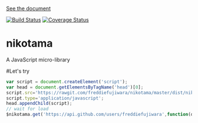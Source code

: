 [See the document](https://freddiefujiwara.github.io/nikotama/Nikotama.html)

[![Build Status](https://travis-ci.org/freddiefujiwara/nikotama.svg?branch=master)](https://travis-ci.org/freddiefujiwara/nikotama)
[![Coverage Status](https://coveralls.io/repos/github/freddiefujiwara/nikotama/badge.svg?branch=master)](https://coveralls.io/github/freddiefujiwara/nikotama?branch=master)
# nikotama
A JavaScript micro-library

#Let's try 
```javascript
var script = document.createElement('script'); 
var head = document.getElementsByTagName('head')[0];
script.src='https://rawgit.com/freddiefujiwara/nikotama/master/dist/nikotama.bundle.js';
script.type='application/javascript';
head.appendChild(script);
// wait for load
$nikotama.get('https://api.github.com/users/freddiefujiwara',function(data){console.log(data);});
```
